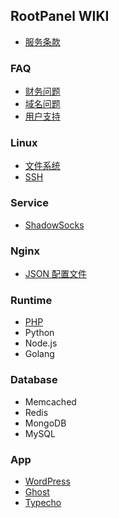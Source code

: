 ## RootPanel WIKI

* [服务条款](Terms.md)

### FAQ

* [财务问题](FAQ/Billing.md)
* [域名问题](FAQ/Domain.md)
* [用户支持](FAQ/Support.md)

### Linux

* [文件系统](Linux/Filesystem.md)
* [SSH](Linux/SSH.md)

### Service

* [ShadowSocks](Service/ShadowSocks.md)

### Nginx

* [JSON 配置文件](Nginx/JSON-Configure.md)

### Runtime

* [PHP](Runtime/PHP.md)
* Python
* Node.js
* Golang

### Database

* Memcached
* Redis
* MongoDB
* MySQL

### App

* [WordPress](App/WordPress.md)
* [Ghost](App/Ghost.md)
* [Typecho](App/Typecho.md)
